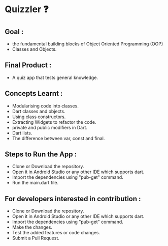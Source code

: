 

# Quizzler ❓

## Goal :
- the fundamental building blocks of Object Oriented Programming (OOP) 
- Classes and Objects. 

## Final Product :
- A quiz app that tests general knowledge. 

## Concepts Learnt : 

- Modularising code into classes.
- Dart classes and objects.
- Using class constructors.
- Extracting Widgets to refactor the code.
- private and public modifiers in Dart.
- Dart lists.
- The difference between var, const and final.

## Steps to Run the App :
- Clone or Download the repository.
- Open it in Android Studio or any other IDE which supports dart.
- Import the dependencies using "pub-get" command.
- Run the main.dart file.

## For developers interested in contribution :
- Clone or Download the repository.
- Open it in Android Studio or any other IDE which supports dart.
- Import the dependencies using "pub-get" command.
- Make the changes.
- Test the added features or code changes.
- Submit a Pull Request.



